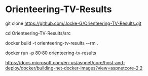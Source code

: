 # Orienteering-TV-Results

git clone https://github.com/Jocke-G/Orienteering-TV-Results.git

cd Orienteering-TV-Results/src

docker build -t orienteering-tv-results --rm .

docker run -p 80:80 orienteering-tv-results


https://docs.microsoft.com/en-us/aspnet/core/host-and-deploy/docker/building-net-docker-images?view=aspnetcore-2.2

